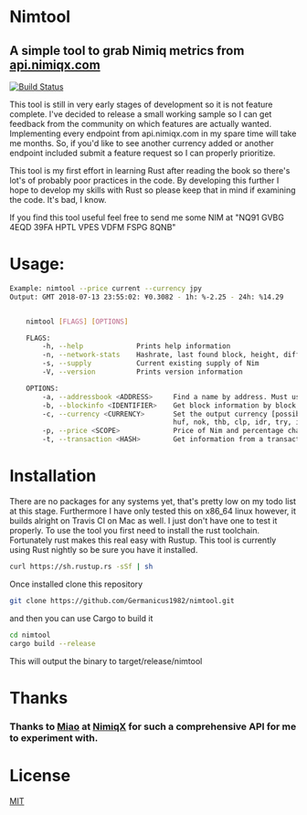# Nimtool
## A simple tool to grab Nimiq metrics from [api.nimiqx.com](https://api.nimiqx.com "NimiqX API")
[![Build Status](https://travis-ci.org/Germanicus1982/nimtool.svg?branch=dev)](https://travis-ci.org/Germanicus1982/nimtool)

This tool is still in very early stages of development so it is not feature complete. I've decided to release a small working sample so I can get feedback from the community on which features are actually wanted. Implementing every endpoint from api.nimiqx.com in my spare time will take me months. So, if you'd like to see another currency added or another endpoint included submit a feature request so I can properly prioritize.

This tool is my first effort in learning Rust after reading the book so there's lot's of probably poor practices in the code. By developing this further I hope to develop my skills with Rust so please keep that in mind if examining the code. It's bad, I know.

If you find this tool useful feel free to send me some NIM at "NQ91 GVBG 4EQD 39FA HPTL VPES VDFM FSPG 8QNB"
  
# Usage:
```sh
Example: nimtool --price current --currency jpy
Output: GMT 2018-07-13 23:55:02: ¥0.3082 - 1h: %-2.25 - 24h: %14.29


    nimtool [FLAGS] [OPTIONS]

    FLAGS:
        -h, --help             Prints help information
        -n, --network-stats    Hashrate, last found block, height, difficulty, last reward and Nim per day per kH
        -s, --supply           Current existing supply of Nim
        -V, --version          Prints version information

    OPTIONS:
        -a, --addressbook <ADDRESS>     Find a name by address. Must use quotes e.g. "NQ91 GV..."
        -b, --blockinfo <IDENTIFIER>    Get block information by block number
        -c, --currency <CURRENCY>       Set the output currency [possible values: usd, eur, aud, brl, cad, cny, gbp, nzd, dkk, jpy, pln, krw, rub, mxn, sek, hkd, myr, sgd, chf,
                                        huf, nok, thb, clp, idr, try, ils, php, twd, czk, inr, pkr, zar, btc]
        -p, --price <SCOPE>             Price of Nim and percentage change [possible values: current, day, week]
        -t, --transaction <HASH>        Get information from a transaction hash
```

# Installation
There are no packages for any systems yet, that's pretty low on my todo list at this stage. Furthermore I have only tested this on x86_64 linux however, it builds alright on Travis CI on Mac as well. I just don't have one to test it properly. To use the tool you first need to install the rust toolchain. Fortunately rust makes this real easy with Rustup. This tool is currently using Rust nightly so be sure you have it installed.

```sh
curl https://sh.rustup.rs -sSf | sh
```
Once installed clone this repository

```sh
git clone https://github.com/Germanicus1982/nimtool.git
```
and then you can use Cargo to build it

```sh
cd nimtool
cargo build --release
```
This will output the binary to target/release/nimtool

# Thanks
### Thanks to [Miao](https://api.nimiqx.com/docs/about "Miao") at [NimiqX](https://api.nimiqx.com "NimiqX.com") for such a comprehensive API for me to experiment with.

# License
[MIT](LICENSE "MIT License")
